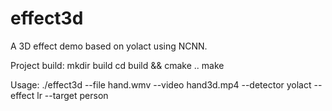 # effect3d
A 3D effect demo based on yolact using NCNN.

Project build:
	mkdir build
	cd build && cmake ..
	make
	
Usage:
	./effect3d --file hand.wmv --video hand3d.mp4 --detector yolact --effect lr --target person
